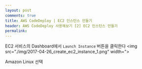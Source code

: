 ```yaml
---
layout: post
comments: true
title: AWS CodeDeploy | EC2 인스턴스 만들기
header: AWS CodeDeploy 사용해보기 [2] EC2 인스턴스 만들기
permalink: 
---
```



EC2 서비스의 Dashboard에서 `Launch Instance` 버튼을 클릭한다
<img src="./img/2017-04-26_create_ec2_instance_1.png" width=">

Amazon Linux 선택